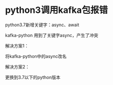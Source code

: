 # python3调用kafka包报错

python3.7新增关键字：async、await

kafka-python 用到了关键字async，产生了冲突

解决方案1：

将kafka-python中的async改名

解决方案2：

更换到3.7以下的python版本
